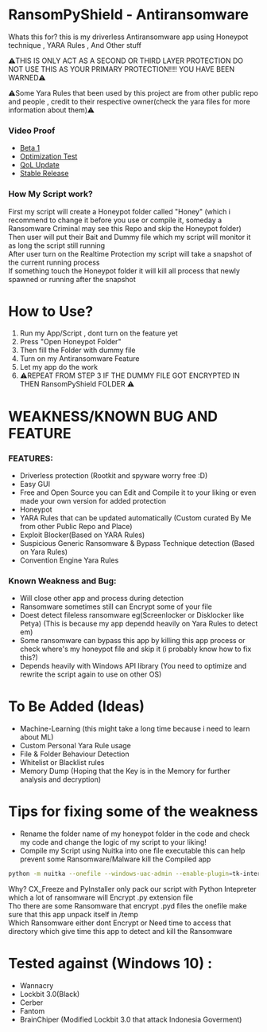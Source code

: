 # RansomPyShield - Antiransomware

Whats this for? this is my driverless Antiransomware app using Honeypot technique , YARA Rules , And Other stuff

⚠️THIS IS ONLY ACT AS A SECOND OR THIRD LAYER PROTECTION DO NOT USE THIS AS YOUR PRIMARY PROTECTION!!!!
YOU HAVE BEEN WARNED⚠️

⚠️Some Yara Rules that been used by this project are from other public repo and people , credit to their respective owner(check the yara files for more information about them)⚠️

### Video Proof
* <a href="https://www.youtube.com/watch?v=9rO8qLU-3vE">Beta 1</a>
* <a href="https://www.youtube.com/watch?v=Gk2ERkQ_MAs">Optimization Test</a>
* <a href="https://www.youtube.com/watch?v=WKGnyCcJn8c">QoL Update</a>
* <a href="https://www.youtube.com/watch?v=RsOikfXwLHg">Stable Release</a>

### How My Script work?
First my script will create a Honeypot folder called "Honey" (which i recommend to change it before you use or compile it, someday a Ransomware Criminal may see this Repo and skip the Honeypot folder) \
Then user will put their Bait and Dummy file which my script will monitor it as long the script still running \
After user turn on the Realtime Protection my script will take a snapshot of the current running process \
If something touch the Honeypot folder it will kill all process that newly spawned or running after the snapshot

# How to Use?
1. Run my App/Script , dont turn on the feature yet
2. Press "Open Honeypot Folder"
3. Then fill the Folder with dummy file
4. Turn on my Antiransomware Feature
5. Let my app do the work
6. ⚠️REPEAT FROM STEP 3 IF THE DUMMY FILE GOT ENCRYPTED IN THEN RansomPyShield FOLDER ⚠️

# WEAKNESS/KNOWN BUG AND FEATURE
### FEATURES:
* Driverless protection (Rootkit and spyware worry free :D)
* Easy GUI
* Free and Open Source you can Edit and Compile it to your liking or even made your own version for added protection
* Honeypot
* YARA Rules that can be updated automatically (Custom curated By Me from other Public Repo and Place)
* Exploit Blocker(Based on YARA Rules)
* Suspicious Generic Ransomware & Bypass Technique detection (Based on Yara Rules)
* Convention Engine Yara Rules

### Known Weakness and Bug:
* Will close other app and process during detection
* Ransomware sometimes still can Encrypt some of your file
* Doest detect fileless ransomware eg(Screenlocker or Disklocker like Petya) (This is because my app dependd heavily on Yara Rules to detect em)
* Some ransomware can bypass this app by killing this app process or check where's my honeypot file and skip it (i probably know how to fix this?)
* Depends heavily with Windows API library (You need to optimize and rewrite the script again to use on other OS)

# To Be Added (Ideas)
* Machine-Learning (this might take a long time because i need to learn about ML)
* Custom Personal Yara Rule usage
* File & Folder Behaviour Detection
* Whitelist or Blacklist rules
* Memory Dump (Hoping that the Key is in the Memory for further analysis and decryption)

# Tips for fixing some of the weakness
* Rename the folder name of my honeypot folder in the code and check my code and change the logic of my script to your liking!
* Compile my Script using Nuitka into one file executable this can help prevent some Ransomware/Malware kill the Compiled app
```bash
python -m nuitka --onefile --windows-uac-admin --enable-plugin=tk-inter --remove-output main.py
```
Why? CX_Freeze and PyInstaller only pack our script with Python Intepreter which a lot of ransomware will Encrypt .py extension file \
Tho there are some Ransomware that encrypt .pyd files the onefile make sure that this app unpack itself in /temp \
Which Ransomware either dont Encrypt or Need time to access that directory which give time this app to detect and kill the Ransomware

# Tested against (Windows 10) :
* Wannacry
* Lockbit 3.0(Black)
* Cerber
* Fantom
* BrainChiper (Modified Lockbit 3.0 that attack Indonesia Goverment)

